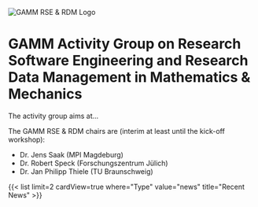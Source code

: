 
![GAMM RSE & RDM Logo](img/Logo.png)

# GAMM Activity Group on Research Software Engineering and Research Data Management in Mathematics & Mechanics

The activity group aims at...


The GAMM RSE & RDM chairs are  (interim at least until the kick-off workshop):

- Dr. Jens Saak (MPI Magdeburg)
- Dr. Robert Speck (Forschungszentrum Jülich)
- Dr. Jan Philipp Thiele (TU Braunschweig)


{{< list limit=2 cardView=true where="Type" value="news" title="Recent News" >}}
